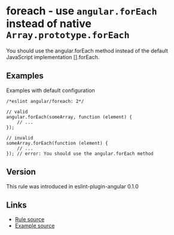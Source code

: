 <!-- WARNING: Generated documentation. Edit docs and examples in the rule and examples file ('rules/foreach.js', 'examples/foreach.js'). -->

# foreach - use `angular.forEach` instead of native `Array.prototype.forEach`

You should use the angular.forEach method instead of the default JavaScript implementation [].forEach.

## Examples

Examples with default configuration

    /*eslint angular/foreach: 2*/

    // valid
    angular.forEach(someArray, function (element) {
        // ...
    });

    // invalid
    someArray.forEach(function (element) {
        // ...
    }); // error: You should use the angular.forEach method

## Version

This rule was introduced in eslint-plugin-angular 0.1.0

## Links

* [Rule source](../rules/foreach.js)
* [Example source](../examples/foreach.js)
